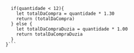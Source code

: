 ```function calculaPrecoTotal(quantidade) {
  if(quantidade < 12){
    let totalDaCompra = quantidade * 1.30
    return (totalDaCompra)
  } else {
    let totalDaCompraDuzia = quantidade * 1.00
    return totalDaCompraDuzia
  }
}```